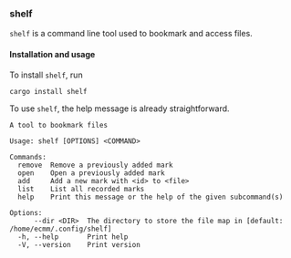 ### shelf
`shelf` is a command line tool used to bookmark and access files. 

#### Installation and usage
To install `shelf`, run 
```
cargo install shelf
```

To use `shelf`, the help message is already straightforward.
```
A tool to bookmark files

Usage: shelf [OPTIONS] <COMMAND>

Commands:
  remove  Remove a previously added mark
  open    Open a previously added mark
  add     Add a new mark with <id> to <file>
  list    List all recorded marks
  help    Print this message or the help of the given subcommand(s)

Options:
      --dir <DIR>  The directory to store the file map in [default: /home/ecmm/.config/shelf]
  -h, --help       Print help
  -V, --version    Print version
```
